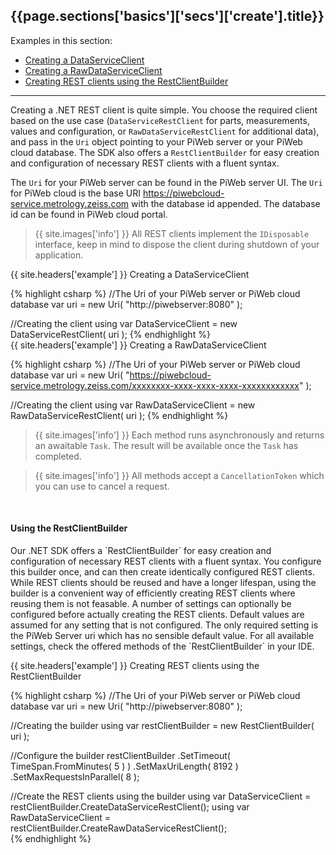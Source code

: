 <h2 id="{{page.sections['basics']['secs']['create'].anchor}}">{{page.sections['basics']['secs']['create'].title}}</h2>

Examples in this section:
+ [Creating a DataServiceClient](#-example--creating-a-dataserviceclient)
+ [Creating a RawDataServiceClient](#-example--creating-a-rawdataserviceclient)
+ [Creating REST clients using the RestClientBuilder](#-example--creating-rest-clients-using-the-restclientbuilder)
<hr>

Creating a .NET REST client is quite simple. You choose the required client based on the use case (`DataServiceRestClient` for parts, measurements, values and configuration, or `RawDataServiceRestClient` for additional data), and pass in the `Uri` object pointing to your PiWeb server or your PiWeb cloud database. The SDK also offers a `RestClientBuilder` for easy creation and configuration of necessary REST clients with a fluent syntax. 

The `Uri` for your PiWeb server can be found in the PiWeb server UI. The `Uri` for PiWeb cloud is the base URI https://piwebcloud-service.metrology.zeiss.com with the database id appended. The database id can be found
in PiWeb cloud portal.

>{{ site.images['info'] }} All REST clients implement the `IDisposable` interface, keep in mind to dispose the client during shutdown of your application.

{{ site.headers['example'] }} Creating a DataServiceClient

{% highlight csharp %}
//The Uri of your PiWeb server or PiWeb cloud database
var uri = new Uri( "http://piwebserver:8080" );

//Creating the client
using var DataServiceClient = new DataServiceRestClient( uri );
{% endhighlight %}
<br>
{{ site.headers['example'] }} Creating a RawDataServiceClient

{% highlight csharp %}
//The Uri of your PiWeb server or PiWeb cloud database
var uri = new Uri( "https://piwebcloud-service.metrology.zeiss.com/xxxxxxxx-xxxx-xxxx-xxxx-xxxxxxxxxxxx" );

//Creating the client
using var RawDataServiceClient = new RawDataServiceRestClient( uri );
{% endhighlight %}
<br>
>{{ site.images['info'] }} Each method runs asynchronously and returns an awaitable `Task`. The result will be available once the `Task` has completed.

>{{ site.images['info'] }} All methods accept a `CancellationToken` which you can use to cancel a request.
<br>
<h4>Using the RestClientBuilder</h4>
Our .NET SDK offers a `RestClientBuilder` for easy creation and configuration of necessary REST clients with a fluent syntax. You configure this builder once, and can then create identically configured REST clients.
While REST clients should be reused and have a longer lifespan, using the builder is a convenient way of efficiently creating REST clients where reusing them is not feasable. A number of settings can optionally be configured before actually creating the REST clients. Default values are assumed for any setting that is not configured. The only required setting is the PiWeb Server uri which has no sensible default value. For all available settings, check the offered methods of the `RestClientBuilder` in your IDE.

{{ site.headers['example'] }} Creating REST clients using the RestClientBuilder

{% highlight csharp %}
//The Uri of your PiWeb server or PiWeb cloud database
var uri = new Uri( "http://piwebserver:8080" );

//Creating the builder
using var restClientBuilder = new RestClientBuilder( uri );

//Configure the builder
restClientBuilder
    .SetTimeout( TimeSpan.FromMinutes( 5 ) )
    .SetMaxUriLength( 8192 )
    .SetMaxRequestsInParallel( 8 );

//Create the REST clients using the builder
using var DataServiceClient = restClientBuilder.CreateDataServiceRestClient();
using var RawDataServiceClient = restClientBuilder.CreateRawDataServiceRestClient();    
{% endhighlight %}
